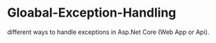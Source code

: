 # Gloabal-Exception-Handling

different ways to handle exceptions in Asp.Net Core (Web App or Api).
